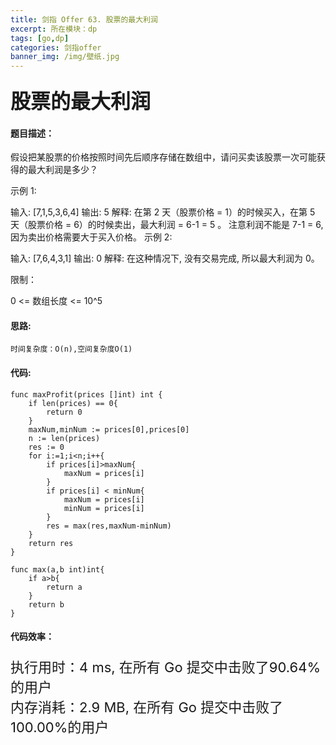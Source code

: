 ```yaml
---
title: 剑指 Offer 63. 股票的最大利润
excerpt: 所在模块：dp
tags: [go,dp]
categories: 剑指offer
banner_img: /img/壁纸.jpg
---
```


### <font size=6px>股票的最大利润</font>

#### 题目描述：

假设把某股票的价格按照时间先后顺序存储在数组中，请问买卖该股票一次可能获得的最大利润是多少？

 

示例 1:

输入: [7,1,5,3,6,4]
输出: 5
解释: 在第 2 天（股票价格 = 1）的时候买入，在第 5 天（股票价格 = 6）的时候卖出，最大利润 = 6-1 = 5 。
     注意利润不能是 7-1 = 6, 因为卖出价格需要大于买入价格。
示例 2:

输入: [7,6,4,3,1]
输出: 0
解释: 在这种情况下, 没有交易完成, 所以最大利润为 0。


限制：

0 <= 数组长度 <= 10^5

#### 思路:

```
时间复杂度：O(n),空间复杂度O(1)
```



#### 代码:

```golang
func maxProfit(prices []int) int {
    if len(prices) == 0{
        return 0
    }
    maxNum,minNum := prices[0],prices[0]
    n := len(prices)
    res := 0
    for i:=1;i<n;i++{
        if prices[i]>maxNum{
            maxNum = prices[i]
        }
        if prices[i] < minNum{
            maxNum = prices[i]
            minNum = prices[i]
        }
        res = max(res,maxNum-minNum)
    }
    return res
}

func max(a,b int)int{
    if a>b{
        return a
    }
    return b
}
```

#### 代码效率：

<p class="note note-primary"; style="font-size:22px">
   执行用时：4 ms, 在所有 Go 提交中击败了90.64%的用户<br>
   内存消耗：2.9 MB, 在所有 Go 提交中击败了100.00%的用户
</p>



